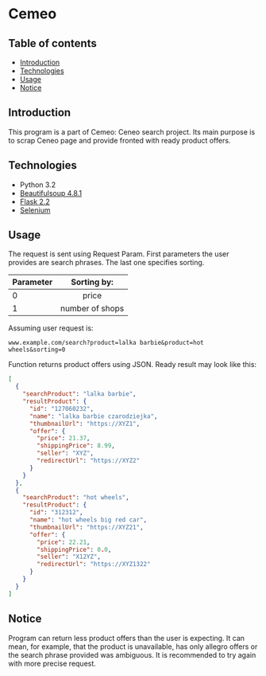 # Cemeo

## Table of contents
* [Introduction](#Introduction)
* [Technologies](#Technologies)
* [Usage](#Usage)
* [Notice](#Notice)


## Introduction
This program is a part of Cemeo: Ceneo search project. Its main purpose is to scrap Ceneo page and provide fronted with ready product offers.  

## Technologies
* Python 3.2
* [Beautifulsoup 4.8.1](https://beautiful-soup-4.readthedocs.io/en/latest/) 
* [Flask 2.2](https://flask.palletsprojects.com/en/2.2.x/) 
* [Selenium](https://selenium-python.readthedocs.io/api.html)

## Usage

The request is sent using Request Param. First parameters the user provides are search phrases.
The last one specifies sorting.

| Parameter |   Sorting by:   |
|-----------|:---------------:|
| 0         |      price      |
| 1         | number of shops |


Assuming user request is:
```
www.example.com/search?product=lalka barbie&product=hot wheels&sorting=0
```
Function returns product offers using JSON. Ready result may look like this:

```json
[
  {
    "searchProduct": "lalka barbie",
    "resultProduct": {
      "id": "127060232",
      "name": "lalka barbie czarodziejka",
      "thumbnailUrl": "https://XYZ1",
      "offer": {
        "price": 21.37,
        "shippingPrice": 8.99,
        "seller": "XYZ",
        "redirectUrl": "https://XYZ2"
      }
    }
  },
  {
    "searchProduct": "hot wheels",
    "resultProduct": {
      "id": "312312",
      "name": "hot wheels big red car",
      "thumbnailUrl": "https://XYZ21",
      "offer": {
        "price": 22.21,
        "shippingPrice": 0.0,
        "seller": "X12YZ",
        "redirectUrl": "https://XYZ1322"
      }
    }
  }
]
```

## Notice
Program can return less product offers than the user is expecting.
It can mean, for example, that the product is unavailable, has only allegro offers or the search phrase provided was ambiguous.
It is recommended to try again with more precise request.
